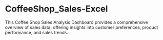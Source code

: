# CoffeeShop_Sales-Excel
This Coffee Shop Sales Analysis Dashboard provides a comprehensive overview of sales data, offering insights into customer preferences, product performance, and sales trends. 
